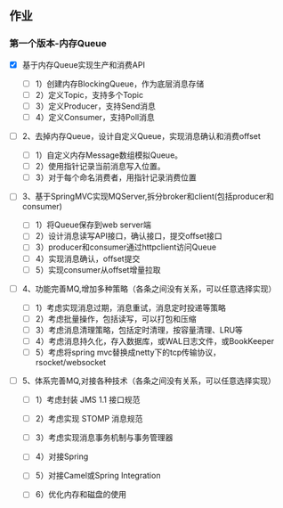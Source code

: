 ## 作业

### 第一个版本-内存Queue

- [x] 基于内存Queue实现生产和消费API

  - [ ] 1）创建内存BlockingQueue，作为底层消息存储
  - [ ] 2）定义Topic，支持多个Topic
  - [ ] 3）定义Producer，支持Send消息
  - [ ] 4）定义Consumer，支持Poll消息

- [ ] 2、去掉内存Queue，设计自定义Queue，实现消息确认和消费offset 

  - [ ] 1）自定义内存Message数组模拟Queue。 
  - [ ] 2）使用指针记录当前消息写入位置。 
  - [ ] 3）对于每个命名消费者，用指针记录消费位置

- [ ] 3、基于SpringMVC实现MQServer,拆分broker和client(包括producer和consumer) 

  - [ ] 1）将Queue保存到web server端 
  - [ ] 2）设计消息读写API接口，确认接口，提交offset接口 
  - [ ] 3）producer和consumer通过httpclient访问Queue 
  - [ ] 4）实现消息确认，offset提交 
  - [ ] 5）实现consumer从offset增量拉取

- [ ] 4、功能完善MQ,增加多种策略（各条之间没有关系，可以任意选择实现）

  - [ ] 1）考虑实现消息过期，消息重试，消息定时投递等策略 
  - [ ] 2）考虑批量操作，包括读写，可以打包和压缩 
  - [ ] 3）考虑消息清理策略，包括定时清理，按容量清理、LRU等 
  - [ ] 4）考虑消息持久化，存入数据库，或WAL日志文件，或BookKeeper 
  - [ ] 5）考虑将spring mvc替换成netty下的tcp传输协议，rsocket/websocket

- [ ] 5、体系完善MQ,对接各种技术（各条之间没有关系，可以任意选择实现） 

  - [ ] 1）考虑封装 JMS 1.1 接口规范 
  - [ ] 2）考虑实现 STOMP 消息规范 
  - [ ] 3）考虑实现消息事务机制与事务管理器 
  - [ ] 4）对接Spring 
  - [ ] 5）对接Camel或Spring Integration 
  - [ ] 6）优化内存和磁盘的使用

  
